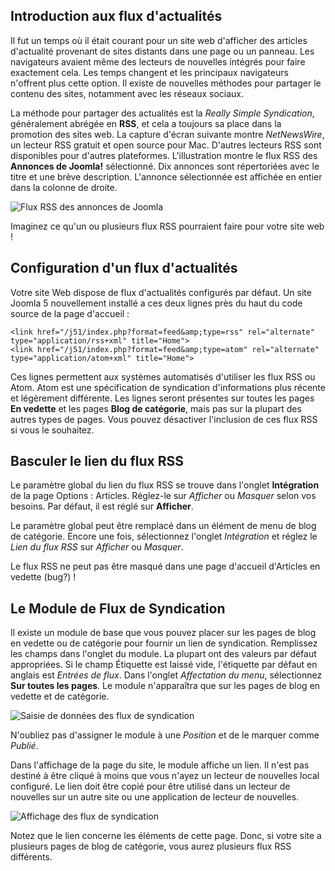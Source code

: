 <!-- Filename: jdocmanual?manual=user&heading=news&filename=news-feeds.md / Display title: Flux d'actualités   -->

## Introduction aux flux d'actualités

Il fut un temps où il était courant pour un site web d'afficher des articles d'actualité provenant de sites distants dans une page ou un panneau. Les navigateurs avaient même des lecteurs de nouvelles intégrés pour faire exactement cela. Les temps changent et les principaux navigateurs n'offrent plus cette option. Il existe de nouvelles méthodes pour partager le contenu des sites, notamment avec les réseaux sociaux.

La méthode pour partager des actualités est la *Really Simple Syndication*, généralement abrégée en **RSS**, et cela a toujours sa place dans la promotion des sites web. La capture d'écran suivante montre *NetNewsWire*, un lecteur RSS gratuit et open source pour Mac. D'autres lecteurs RSS sont disponibles pour d'autres plateformes. L'illustration montre le flux RSS des **Annonces de Joomla!** sélectionné. Dix annonces sont répertoriées avec le titre et une brève description. L'annonce sélectionnée est affichée en entier dans la colonne de droite.

![Flux RSS des annonces de Joomla](../../../en/images/news-feeds/news-netnewswire-display.png "Annonces de Joomla")

Imaginez ce qu'un ou plusieurs flux RSS pourraient faire pour votre site web !

## Configuration d'un flux d'actualités

Votre site Web dispose de flux d'actualités configurés par défaut. Un site Joomla 5 nouvellement installé a ces deux lignes près du haut du code source de la page d'accueil :

```
<link href="/j51/index.php?format=feed&amp;type=rss" rel="alternate" type="application/rss+xml" title="Home">
<link href="/j51/index.php?format=feed&amp;type=atom" rel="alternate" type="application/atom+xml" title="Home">
```
Ces lignes permettent aux systèmes automatisés d'utiliser les flux RSS ou Atom. Atom est une spécification de syndication d'informations plus récente et légèrement différente. Les lignes seront présentes sur toutes les pages **En vedette** et les pages **Blog de catégorie**, mais pas sur la plupart des autres types de pages. Vous pouvez désactiver l'inclusion de ces flux RSS si vous le souhaitez.

## Basculer le lien du flux RSS

Le paramètre global du lien du flux RSS se trouve dans l'onglet **Intégration** de la page Options : Articles. Réglez-le sur *Afficher* ou *Masquer* selon vos besoins. Par défaut, il est réglé sur **Afficher**.

Le paramètre global peut être remplacé dans un élément de menu de blog de catégorie. Encore une fois, sélectionnez l'onglet *Intégration* et réglez le *Lien du flux RSS* sur *Afficher* ou *Masquer*.

Le flux RSS ne peut pas être masqué dans une page d'accueil d'Articles en vedette (bug?) !

## Le Module de Flux de Syndication

Il existe un module de base que vous pouvez placer sur les pages de blog en vedette ou de catégorie pour fournir un lien de syndication. Remplissez les champs dans l'onglet du module. La plupart ont des valeurs par défaut appropriées. Si le champ Étiquette est laissé vide, l'étiquette par défaut en anglais est *Entrées de flux*. Dans l'onglet *Affectation du menu*, sélectionnez **Sur toutes les pages**. Le module n'apparaîtra que sur les pages de blog en vedette et de catégorie.

![Saisie de données des flux de syndication](../../../en/images/news-feeds/news-syndication-feeds-form.png "Saisie de données des flux de syndication")

N'oubliez pas d'assigner le module à une *Position* et de le marquer comme *Publié*.

Dans l'affichage de la page du site, le module affiche un lien. Il n'est pas destiné à être cliqué à moins que vous n'ayez un lecteur de nouvelles local configuré. Le lien doit être copié pour être utilisé dans un lecteur de nouvelles sur un autre site ou une application de lecteur de nouvelles.

![Affichage des flux de syndication](../../../en/images/news-feeds/news-syndication-feeds-display.png "Affichage des flux de syndication")

Notez que le lien concerne les éléments de cette page. Donc, si votre site a plusieurs pages de blog de catégorie, vous aurez plusieurs flux RSS différents.

